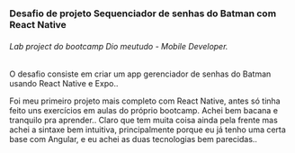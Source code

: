 ### Desafio de projeto Sequenciador de senhas do Batman com React Native

###### Lab project do bootcamp Dio meutudo - Mobile Developer.

O desafio consiste em criar um app gerenciador de senhas do Batman usando React Native e Expo.. 

Foi meu primeiro projeto mais completo com React Native, antes só tinha feito uns exercícios em aulas do próprio bootcamp. Achei bem bacana e tranquilo pra aprender.. Claro que tem muita coisa ainda pela frente mas achei a sintaxe bem intuitiva, principalmente porque eu já tenho uma certa base com Angular, e eu achei as duas tecnologias bem parecidas.. 